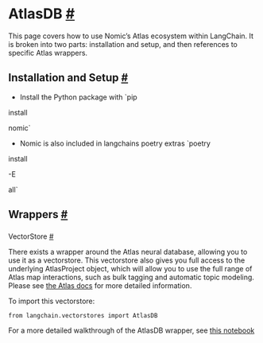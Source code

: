


 AtlasDB
 [#](#atlasdb "Permalink to this headline")
=====================================================



 This page covers how to use Nomic’s Atlas ecosystem within LangChain.
It is broken into two parts: installation and setup, and then references to specific Atlas wrappers.
 




 Installation and Setup
 [#](#installation-and-setup "Permalink to this headline")
-----------------------------------------------------------------------------------


* Install the Python package with
 `pip
 

 install
 

 nomic`
* Nomic is also included in langchains poetry extras
 `poetry
 

 install
 

 -E
 

 all`





 Wrappers
 [#](#wrappers "Permalink to this headline")
-------------------------------------------------------



### 
 VectorStore
 [#](#vectorstore "Permalink to this headline")



 There exists a wrapper around the Atlas neural database, allowing you to use it as a vectorstore.
This vectorstore also gives you full access to the underlying AtlasProject object, which will allow you to use the full range of Atlas map interactions, such as bulk tagging and automatic topic modeling.
Please see
 [the Atlas docs](https://docs.nomic.ai/atlas_api) 
 for more detailed information.
 



 To import this vectorstore:
 





```
from langchain.vectorstores import AtlasDB

```




 For a more detailed walkthrough of the AtlasDB wrapper, see
 [this notebook](../modules/indexes/vectorstores/examples/atlas)







